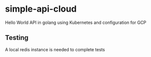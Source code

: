# simple-api-cloud
Hello World API in golang using Kubernetes and configuration for GCP

## Testing
A local redis instance is needed to complete tests